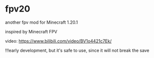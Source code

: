 # fpv20
another fpv mod for Minecraft 1.20.1

inspired by Minecraft FPV

video: https://www.bilibili.com/video/BV1o4421c7Ek/

!!!early development, but it's safe to use, since it will not break the save

